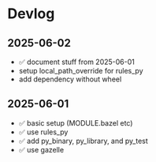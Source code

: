 # Devlog

## 2025-06-02
* ✅ document stuff from 2025-06-01
* setup local_path_override for rules_py
* add dependency without wheel

## 2025-06-01
* ✅ basic setup (MODULE.bazel etc)
* ✅ use rules_py
* ✅ add py_binary, py_library, and py_test
* ✅ use gazelle
  